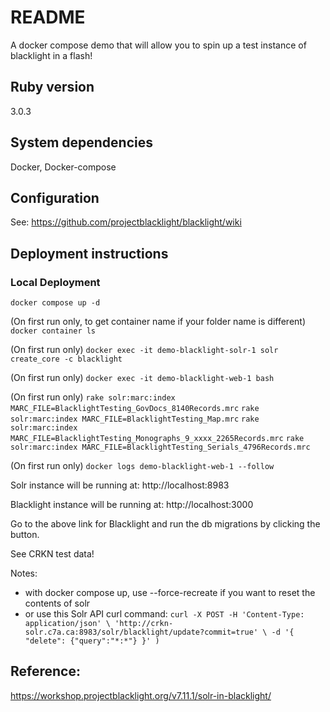 # README

A docker compose demo that will allow you to spin up a test instance of blacklight in a flash!

## Ruby version
3.0.3

## System dependencies
Docker, Docker-compose

## Configuration
See: https://github.com/projectblacklight/blacklight/wiki

## Deployment instructions

### Local Deployment

`docker compose up -d`

(On first run only, to get container name if your folder name is different) `docker container ls`

(On first run only) `docker exec -it demo-blacklight-solr-1 solr create_core -c blacklight`

(On first run only) `docker exec -it demo-blacklight-web-1 bash`

(On first run only)
`rake solr:marc:index MARC_FILE=BlacklightTesting_GovDocs_8140Records.mrc`
`rake solr:marc:index MARC_FILE=BlacklightTesting_Map.mrc`
`rake solr:marc:index MARC_FILE=BlacklightTesting_Monographs_9_xxxx_2265Records.mrc`
`rake solr:marc:index MARC_FILE=BlacklightTesting_Serials_4796Records.mrc`

(On first run only) `docker logs demo-blacklight-web-1 --follow`

Solr instance will be running at:
http://localhost:8983

Blacklight instance will be running at:
http://localhost:3000

Go to the above link for Blacklight and run the db migrations by clicking the button.

See CRKN test data!

Notes: 
* with docker compose up, use --force-recreate if you want to reset the contents of solr
* or use this Solr API curl command:
`curl -X POST -H 'Content-Type: application/json' \
    'http://crkn-solr.c7a.ca:8983/solr/blacklight/update?commit=true' \
    -d '{ "delete": {"query":"*:*"} }'
)`

## Reference:
https://workshop.projectblacklight.org/v7.11.1/solr-in-blacklight/

